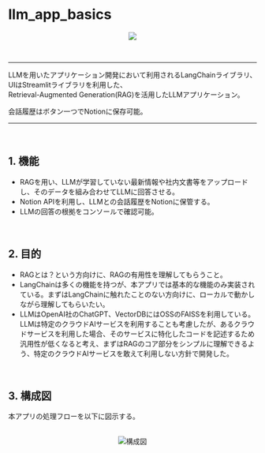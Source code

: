 # llm_app_basics
<p align="center">
  <img src="https://github.com/Kamy-dev/llm_app_basics/assets/130248710/60a6d148-4db5-4bbe-b851-8fd00fb7accc" />
</p>

<br>

----

LLMを用いたアプリケーション開発において利用されるLangChainライブラリ、UIはStreamlitライブラリを利用した、  
Retrieval-Augmented Generation(RAG)を活用したLLMアプリケーション。  
  
会話履歴はボタン一つでNotionに保存可能。

----    
<br>

## 1. 機能

- RAGを用い、LLMが学習していない最新情報や社内文書等をアップロードし、そのデータを組み合わせてLLMに回答させる。
- Notion APIを利用し、LLMとの会話履歴をNotionに保管する。
- LLMの回答の根拠をコンソールで確認可能。

<br>

## 2. 目的

- RAGとは？という方向けに、RAGの有用性を理解してもらうこと。
- LangChainは多くの機能を持つが、本アプリでは基本的な機能のみ実装されている。まずはLangChainに触れたことのない方向けに、ローカルで動かしながら理解してもらいたい。
- LLMはOpenAI社のChatGPT、VectorDBにはOSSのFAISSを利用している。  
  LLMは特定のクラウドAIサービスを利用することも考慮したが、あるクラウドサービスを利用した場合、そのサービスに特化したコードを記述するため汎用性が低くなると考え、まずはRAGのコア部分をシンプルに理解できるよう、特定のクラウドAIサービスを敢えて利用しない方針で開発した。

<br>

## 3. 構成図

本アプリの処理フローを以下に図示する。

<br>

<div align="center">
    <img src="https://github.com/Kamy-dev/llm_app_basics/assets/130248710/e73ef201-ad7b-4512-8597-93f56c2487c0" alt="構成図">
</div>

<br>
